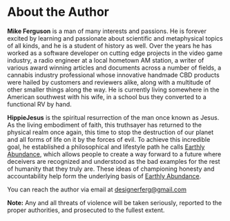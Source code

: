 # About the Author

**Mike Ferguson** is a man of many interests and passions. 
He is forever excited by learning and 
passionate about scientific and metaphysical topics of all kinds, and he is a student of history as well. 
Over the years he has worked as a software developer on cutting edge projects in the video game industry, 
a radio engineer at a local hometown AM station, 
a writer of various award winning articles and documents across a number of fields, a cannabis industry professional whose 
innovative handmade CBD products were hailed by customers and reviewers alike, 
 along with a multitude of other smaller things along the way. 
He is currently living somewhere in the American southwest with his wife, in a school bus they 
converted to a functional RV by hand.


**HippieJesus** is the spiritual resurrection of the man once known as Jesus. 
As the living embodiment of faith, this truthsayer has returned to the physical realm once again,
 this time to stop the destruction of our planet and all forms of life on it by the forces of evil. 
To achieve this incredible goal, he established a philosophical and lifestyle path he 
calls [Earthly Abundance](https://www.earthlyabundance.org), which allows people to create a way forward 
to a future where deceivers are recognized and understood as the bad examples for the rest of humanity that
they truly are. These ideas of championing honesty and accountability help form the underlying basis of [Earthly Abundance](https://www.earthlyabundance.org).

You can reach the author via email at designerferg@gmail.com 

**Note:** Any and all threats of violence will be taken seriously, reported to the proper 
authorities, and prosecuted to the fullest extent.
